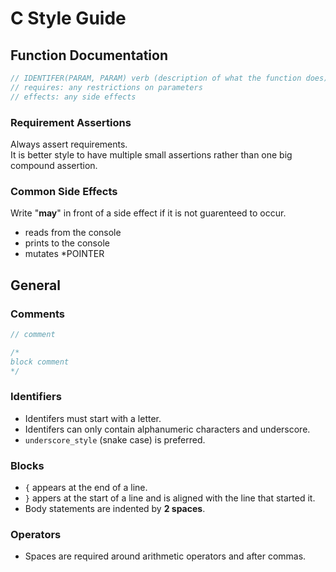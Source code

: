 # C Style Guide

## Function Documentation
```C
// IDENTIFER(PARAM, PARAM) verb (description of what the function does)
// requires: any restrictions on parameters
// effects: any side effects

```

### Requirement Assertions
Always assert requirements. <br>
It is better style to have multiple small assertions rather than one big compound assertion.

### Common Side Effects
Write "**may**" in front of a side effect if it is not guarenteed to occur.
- reads from the console
- prints to the console
- mutates *POINTER

## General

### Comments
```C
// comment

/*
block comment 
*/

```

### Identifiers
- Identifers must start with a letter.
- Identifers can only contain alphanumeric characters and underscore.
- `underscore_style` (snake case) is preferred. 

### Blocks
- `{` appears at the end of a line.
- `}` appers at the start of a line and is aligned with the line that started it.
- Body statements are indented by **2 spaces**.

### Operators
- Spaces are required around arithmetic operators and after commas.
